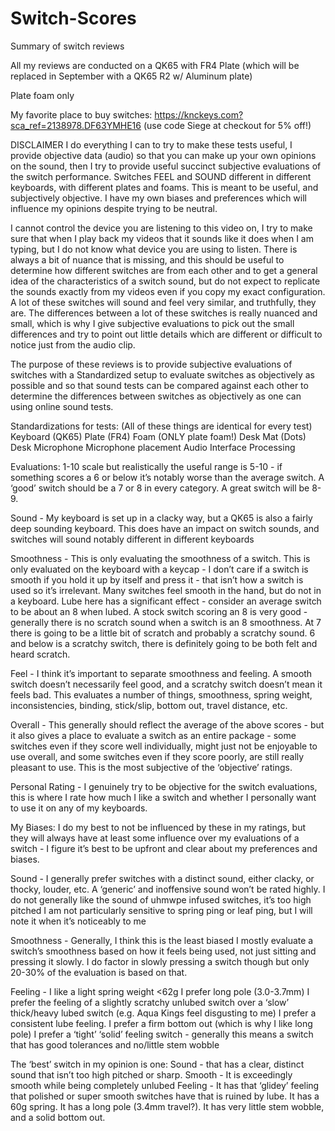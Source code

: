 # Switch-Scores
Summary of switch reviews

All my reviews are conducted on a QK65 with FR4 Plate (which will be replaced in September with a QK65 R2 w/ Aluminum plate)

Plate foam only

My favorite place to buy switches: https://knckeys.com?sca_ref=2138978.DF63YMHE16 (use code Siege at checkout for 5% off!)



DISCLAIMER
I do everything I can to try to make these tests useful, I provide objective data (audio) so that you can make up your own opinions on the sound, then I try to provide useful succinct subjective evaluations of the switch performance. Switches FEEL and SOUND different in different keyboards, with different plates and foams. This is meant to be useful, and subjectively objective. I have my own biases and preferences which will influence my opinions despite trying to be neutral. 

I cannot control the device you are listening to this video on, I try to make sure that when I play back my videos that it sounds like it does when I am typing, but I do not know what device you are using to listen. There is always a bit of nuance that is missing, and this should be useful to determine how different switches are from each other and to get a general idea of the characteristics of a switch sound, but do not expect to replicate the sounds exactly from my videos even if you copy my exact configuration. A lot of these switches will sound and feel very similar, and truthfully, they are. The differences between a lot of these switches is really nuanced and small, which is why I give subjective evaluations to pick out the small differences and try to point out little details which are different or difficult to notice just from the audio clip.


The purpose of these reviews is to provide subjective evaluations of switches with a Standardized setup to evaluate switches as objectively as possible and so that sound tests can be compared against each other to determine the differences between switches as objectively as one can using online sound tests.

Standardizations for tests: (All of these things are identical for every test)
Keyboard (QK65) 
Plate (FR4)
Foam (ONLY plate foam!)
Desk Mat (Dots)
Desk
Microphone
Microphone placement
Audio Interface
Processing







Evaluations: 1-10 scale but realistically the useful range is 5-10 - if something scores a 6 or below it’s notably worse than the average switch. A ‘good’ switch should be a 7 or 8 in every category. A great switch will be 8-9. 

Sound - My keyboard is set up in a clacky way, but a QK65 is also a fairly deep sounding keyboard. This does have an impact on switch sounds, and switches will sound notably different in different keyboards

Smoothness - This is only evaluating the smoothness of a switch. This is only evaluated on the keyboard with a keycap - I don’t care if a switch is smooth if you hold it up by itself and press it - that isn’t how a switch is used so it’s irrelevant. Many switches feel smooth in the hand, but do not in a keyboard. Lube here has a significant effect - consider an average switch to be about an 8 when lubed. A stock switch scoring an 8 is very good - generally there is no scratch sound when a switch is an 8 smoothness. At 7 there is going to be a little bit of scratch and probably a scratchy sound. 6 and below is a scratchy switch, there is definitely going to be both felt and heard scratch.

Feel - I think it’s important to separate smoothness and feeling. A smooth switch doesn’t necessarily feel good, and a scratchy switch doesn’t mean it feels bad. This evaluates a number of things, smoothness, spring weight, inconsistencies, binding, stick/slip, bottom out, travel distance, etc.

Overall - This generally should reflect the average of the above scores - but it also gives a place to evaluate a switch as an entire package - some switches even if they score well individually, might just not be enjoyable to use overall, and some switches even if they score poorly, are still really pleasant to use. This is the most subjective of the ‘objective’ ratings.

Personal Rating - I genuinely try to be objective for the switch evaluations, this is where I rate how much I like a switch and whether I personally want to use it on any of my keyboards.












My Biases: I do my best to not be influenced by these in my ratings, but they will always have at least some influence over my evaluations of a switch - I figure it’s best to be upfront and clear about my preferences and biases.

Sound - 
I generally prefer switches with a distinct sound, either clacky, or thocky, louder, etc. A ‘generic’ and inoffensive sound won’t be rated highly.
I do not generally like the sound of uhmwpe infused switches, it’s too high pitched
I am not particularly sensitive to spring ping or leaf ping, but I will note it when it’s noticeably to me

Smoothness - 
Generally, I think this is the least biased
I mostly evaluate a switch’s smoothness based on how it feels being used, not just sitting and pressing it slowly. I do factor in slowly pressing a switch though but only 20-30% of the evaluation is based on that.


Feeling - 
I like a light spring weight <62g
I prefer long pole (3.0-3.7mm)
I prefer the feeling of a slightly scratchy unlubed switch over a ‘slow’ thick/heavy lubed switch (e.g. Aqua Kings feel disgusting to me)
I prefer a consistent lube feeling.
I prefer a firm bottom out (which is why I like long pole)
I prefer a ‘tight’ ‘solid’ feeling switch - generally this means a switch that has good tolerances and no/little stem wobble


The ‘best’ switch in my opinion is one:
Sound - that has a clear, distinct sound that isn’t too high pitched or sharp.
Smooth - It is exceedingly smooth while being completely unlubed
Feeling - It has that ‘glidey’ feeling that polished or super smooth switches have that is ruined by lube. It has a 60g spring. It has a long pole (3.4mm travel?). It has very little stem wobble, and a solid bottom out.


